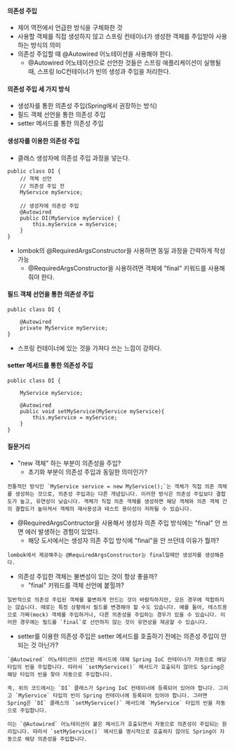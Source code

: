 #### 의존성 주입
- 제어 역전에서 언급한 방식을 구체화한 것
- 사용할 객체를 직접 생성하지 않고 스프링 컨테이너가 생성한 객체를 주입받아 사용하는 방식의 의미
- 의존성 주입할 때 @Autowired 어노테이션을 사용해야 한다.
	- @Autowired 어노테이션으로 선언한 것들은 스프링 애플리케이션이 실행될 때, 스프링 IoC컨테이너가 빈의 생성과 주입을 처리한다.


#### 의존성 주입 세 가지 방식
- 생성자를 통한 의존성 주입(Spring에서 권장하는 방식)
- 필드 객체 선언을 통한 의존성 주입
- setter 메서드를 통한 의존성 주입


#### 생성자를 이용한 의존성 주입
- 클래스 생성자에 의존성 주입 과정을 넣는다.

```
public class DI {
	// 객체 선언
	// 의존성 주입 전
	MyService myService;
	
	// 생성자에 의존성 주입
	@Autowired
	public DI(MyService myService) {
		this.myService = myService;
	}
}
```
- lombok의 @RequiredArgsConstructor을 사용하면 동일 과정을 간략하게 작성 가능
	- @RequiredArgsConstructor을 사용하려면 객체에 "final" 키워드를 사용해줘야 한다.


#### 필드 객체 선언을 통한 의존성 주입

```
public class DI {
	
	@Autowired
	private MyService myService;
}
```
- 스프링 컨테이너에 있는 것을 가져다 쓰는 느낌이 강하다.


#### setter 메서드를 통한 의존성 주입

```
public class DI {
	
	MyService myService;
	
	@Autowired
	public void setMyService(MyService myService){
		this.myService = myService;
	}
}
```



#### 질문거리
- "new 객체" 하는 부분이 의존성을 주입?
	- 초기화 부분이 의존성 주입과 동일한 의미인가?

```
전통적인 방식인 `MyService service = new MyService();`는 객체가 직접 의존 객체를 생성하는 것으로, 의존성 주입과는 다른 개념입니다. 이러한 방식은 의존성 주입보다 결합도가 높고, 유연성이 낮습니다. 객체가 직접 의존 객체를 생성하면 해당 객체와 의존 객체 간의 결합도가 높아져서 객체의 재사용성과 테스트 용이성이 저하될 수 있습니다.
```


- @RequiredArgsContructor을 사용해서 생성자 의존 주입 방식에는 "final" 안 쓰면 에러 발생하는 경험이 있었다.
	- 해당 도서에서는 생성자 의존 주입 방식에 "final"을 안 쓰던데 이유가 뭘까?

```
lombok에서 제공해주는 @RequiredArgsConstructor는 final일때만 생성자를 생성해준다.
```

- 의존성 주입한 객체는 불변성이 있는 것이 항상 좋을까?
	- "final" 키워드를 객체 선언에 붙힐까?

```
일반적으로 의존성 주입된 객체를 불변하게 만드는 것이 바람직하지만, 모든 경우에 적합하지는 않습니다. 때로는 특정 상황에서 필드를 변경해야 할 수도 있습니다. 예를 들어, 테스트용으로 가짜(mock) 객체를 주입하거나, 다른 의존성을 주입하는 경우가 있을 수 있습니다. 이러한 경우에는 필드를 `final`로 선언하지 않는 것이 유연성을 제공할 수 있습니다.
```

- setter를 이용한 의존성 주입은 setter 메서드를 호출하기 전에는 의존성 주입이 안되는 것 아닌가?

```
`@Autowired` 어노테이션이 선언된 메서드에 대해 Spring IoC 컨테이너가 자동으로 해당 타입의 빈을 주입합니다. 따라서 `setMyService()` 메서드가 호출되지 않아도 Spring은 해당 타입의 빈을 찾아 자동으로 주입합니다.

즉, 위의 코드에서는 `DI` 클래스가 Spring IoC 컨테이너에 등록되어 있어야 합니다. 그리고 `MyService` 타입의 빈이 Spring 컨테이너에 등록되어 있어야 합니다. 그러면 Spring은 `DI` 클래스의 `setMyService()` 메서드에 `MyService` 타입의 빈을 자동으로 주입합니다.

이는 `@Autowired` 어노테이션이 붙은 메서드가 호출되면서 자동으로 의존성이 주입되는 원리입니다. 따라서 `setMyService()` 메서드를 명시적으로 호출하지 않아도 Spring이 자동으로 해당 의존성을 주입합니다.
```